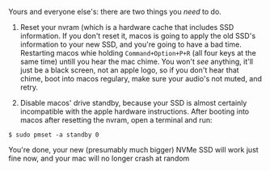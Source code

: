Yours and everyone else's: there are two things you *need* to do.

1. Reset your nvram (which is a hardware cache that includes SSD information. If you don't reset it, macos is going to apply the old SSD's information to your new SSD, and you're going to have a bad time. Restarting macos whie  holding `Command+Option+P+R` (all four keys at the same time) untill you hear the mac chime. You won't _see_ anything, it'll just be a black screen, not an apple logo, so if you don't hear that chime, boot into macos regulary, make sure your audio's not muted, and retry.

2. Disable macos' drive standby, because your SSD is almost certainly incompatible with the apple hardware instructions. After booting into macos after resetting the nvram, open a terminal and run:

```
$ sudo pmset -a standby 0 
```

You're done, your new (presumably much bigger) NVMe SSD will work just fine now,  and your mac will no longer crash at random